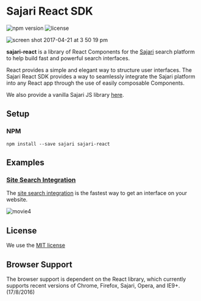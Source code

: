 # Sajari React SDK

![npm version](https://img.shields.io/npm/v/sajari-react.svg?style=flat-square) ![license](http://img.shields.io/badge/license-MIT-green.svg?style=flat-square)

![screen shot 2017-04-21 at 3 50 19 pm](https://cloud.githubusercontent.com/assets/2771466/25264586/54e952aa-26ab-11e7-81fe-0cfb5c965061.png)

**sajari-react** is a library of React Components for the [Sajari](https://www.sajari.com) search platform to help build fast and powerful search interfaces.

React provides a simple and elegant way to structure user interfaces. The Sajari React SDK provides a way to seamlessly integrate the Sajari platform into any React app through the use of easily composable Components.

We also provide a vanilla Sajari JS library [here](https://github.com/sajari/sajari-sdk-js/).

## Setup

### NPM

```
npm install --save sajari sajari-react
```

## Examples

### [Site Search Integration](./examples/basic-site-integration/)

The [site search integration](./examples/basic-site-integration/) is the fastest way to get an interface on your website.

![movie4](https://cloud.githubusercontent.com/assets/2771466/25263860/0d156f86-26a6-11e7-882c-5cab81c56921.gif)

## License

We use the [MIT license](./LICENSE)

## Browser Support

The browser support is dependent on the React library, which currently supports recent versions of Chrome, Firefox, Sajari, Opera, and IE9+. (17/8/2016)

